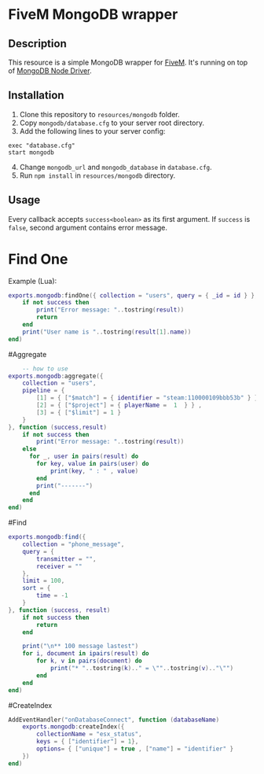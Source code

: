 # FiveM MongoDB wrapper
## Description
This resource is a simple MongoDB wrapper for [FiveM](https://fivem.net/). It's running on top of [MongoDB Node Driver](https://mongodb.github.io/node-mongodb-native/).

## Installation

1. Clone this repository to `resources/mongodb` folder.
2. Copy `mongodb/database.cfg` to your server root directory.
3. Add the following lines to your server config:
```
exec "database.cfg"
start mongodb
```
4. Change `mongodb_url` and `mongodb_database` in `database.cfg`.
5. Run `npm install` in `resources/mongodb` directory.

## Usage

Every callback accepts `success<boolean>` as its first argument. If `success` is `false`, second argument contains error message.

# Find One
Example (Lua):
```lua
exports.mongodb:findOne({ collection = "users", query = { _id = id } }, function (success, result)
    if not success then
        print("Error message: "..tostring(result))
        return
    end
    print("User name is "..tostring(result[1].name))
end)
```

#Aggregate
```lua
    -- how to use 
exports.mongodb:aggregate({ 
	collection = "users",
	pipeline = {
		[1] = { ["$match"] = { identifier = "steam:110000109bbb53b" } },
		[2] = { ["$project"] = { playerName =  1  } } ,
		[3] = { ["$limit"] = 1 }
	}
}, function (success,result)
	if not success then
		print("Error message: "..tostring(result))
	else
	  for _, user in pairs(result) do
		for key, value in pairs(user) do
			print(key, " : " , value)
		end
		print("-------")
	  end
	end
end)
```

#Find
```lua
exports.mongodb:find({
    collection = "phone_message",
    query = {
        transmitter = "",
        receiver = ""
    },
    limit = 100,
    sort = {
        time = -1
    }
}, function (success, result)
    if not success then
        return
    end

    print("\n** 100 message lastest")
    for i, document in ipairs(result) do
        for k, v in pairs(document) do
            print("* "..tostring(k).." = \""..tostring(v).."\"")
        end
    end
end)
```



#CreateIndex
```lua
AddEventHandler("onDatabaseConnect", function (databaseName)
	exports.mongodb:createIndex({
		collectionName = "esx_status",
		keys = { ["identifier"] = 1},
		options= { ["unique"] = true , ["name"] = "identifier" }
	})
end)
```


